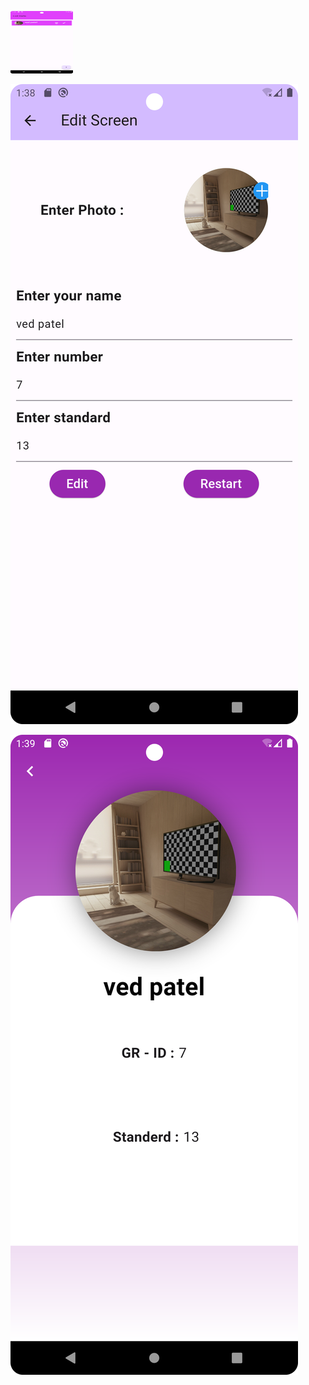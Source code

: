 <p> <img src="Screenshot_1.png" width="100" height="100"></p>
<p> <img src="Screenshot_2.png"></p>
<p> <img src="Screenshot_3.png"></p>
